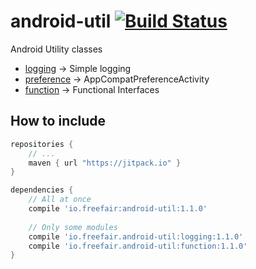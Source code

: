 # android-util [![Build Status](https://travis-ci.org/freefair/android-util.svg?branch=master)](https://travis-ci.org/freefair/android-util)

Android Utility classes

- [logging](logging) -> Simple logging
- [preference](preference) -> AppCompatPreferenceActivity
- [function](function) -> Functional Interfaces

## How to include
```gradle
repositories {
    // ...
    maven { url "https://jitpack.io" }
}

dependencies {
    // All at once
    compile 'io.freefair:android-util:1.1.0'
    
    // Only some modules
    compile 'io.freefair.android-util:logging:1.1.0'
    compile 'io.freefair.android-util:function:1.1.0'
}
```
